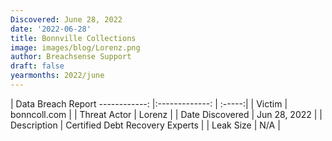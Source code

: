 ```yaml
---
Discovered: June 28, 2022
date: '2022-06-28'
title: Bonnville Collections
image: images/blog/Lorenz.png
author: Breachsense Support
draft: false
yearmonths: 2022/june
---
```



| Data Breach Report
------------:     |:-------------:    | :-----:|
| Victim      | bonncoll.com      | 
| Threat Actor      | Lorenz      | 
| Date Discovered      | Jun 28, 2022      | 
| Description      | Certified Debt Recovery Experts      | 
| Leak Size      | N/A      | 

